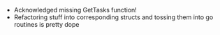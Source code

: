 - Acknowledged missing GetTasks function!
- Refactoring stuff into corresponding structs and tossing them into go routines is pretty dope